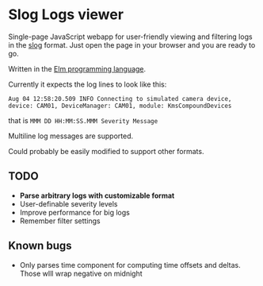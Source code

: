 # Slog Logs viewer

Single-page JavaScript webapp for user-friendly viewing and filtering logs 
in the [slog](https://crates.io/crates/slog) format. 
Just open the page in your browser and you are ready to go.

Written in the [Elm programming language](https://elm-lang.org/).

Currently it expects the log lines to look like this:

`Aug 04 12:58:20.509 INFO Connecting to simulated camera device, device: CAM01, DeviceManager: CAM01, module: KmsCompoundDevices`

that is `MMM DD HH:MM:SS.MMM Severity Message`

Multiline log messages are supported.

Could probably be easily modified to support other formats.

## TODO

 - **Parse arbitrary logs with customizable format**
 - User-definable severity levels
 - Improve performance for big logs
 - Remember filter settings

## Known bugs

 - Only parses time component for computing time offsets and deltas. Those wIll wrap negative on midnight
